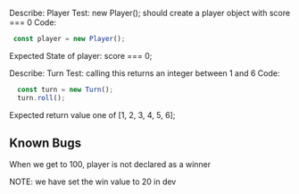 Describe: Player
Test: new Player(); should create a player object with score === 0
Code:
```javascript
 const player = new Player();
```
Expected State of player:
score === 0;


Describe: Turn
Test:  calling this returns an integer between 1 and 6
Code: 
```javascript
  const turn = new Turn();
  turn.roll();
```
Expected return value one of [1, 2, 3, 4, 5, 6];


## Known Bugs
When we get to 100, player is not declared as a winner

NOTE: we have set the win value to 20 in dev